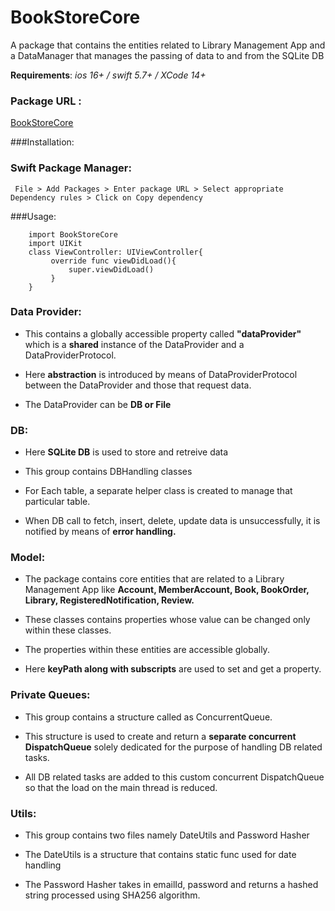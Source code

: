 # BookStoreCore
A package that contains the entities related to Library Management App and a DataManager that manages the passing of data to and from the SQLite DB 

**Requirements**:  *ios 16+ / swift 5.7+ / XCode 14+*   

### Package URL : 
[BookStoreCore](https://github.com/Sangavi-22/BookStoreiOSCore.git)

###Installation: 
### Swift Package Manager:  
```
 File > Add Packages > Enter package URL > Select appropriate Dependency rules > Click on Copy dependency

```

###Usage:
``` 
    import BookStoreCore 
    import UIKit  
    class ViewController: UIViewController{ 
         override func viewDidLoad(){  
             super.viewDidLoad() 
         } 
    } 
``` 

### Data Provider:  
- This contains a globally accessible property called **"dataProvider"** which is a **shared** instance of the DataProvider and a DataProviderProtocol.  

- Here **abstraction** is introduced by means of DataProviderProtocol between the DataProvider and those that request data. 

- The DataProvider can be **DB or File** 

### DB:  
- Here **SQLite DB** is used to store and retreive data  

- This group contains DBHandling classes  

- For Each table, a separate helper class is created to manage that particular table.  

- When DB call to fetch, insert, delete, update data is unsuccessfully, it is notified by means of **error handling.**

### Model:   
- The package contains core entities that are related to a Library Management App like **Account, MemberAccount, Book, BookOrder, Library, RegisteredNotification, Review.**
 
- These classes contains properties whose value can be changed only within these classes. 

- The properties within these entities are accessible globally.

- Here **keyPath along with subscripts** are used to set and get a property. 

### Private Queues: 
- This group contains a structure called as ConcurrentQueue. 

- This structure is used to create and return a **separate concurrent DispatchQueue** solely dedicated for the purpose of handling DB related tasks. 

- All DB related tasks are added to this custom concurrent DispatchQueue so that the load on the main thread is reduced. 

### Utils: 
- This group contains two files namely DateUtils and Password Hasher 

- The DateUtils is a structure that contains static func used for date handling 

- The Password Hasher takes in emailId, password and returns a hashed string processed using SHA256 algorithm.
